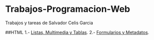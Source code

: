 # Trabajos-Programacion-Web
Trabajos y tareas de Salvador Celis Garcia

##HTML
1.- [Listas, Multimedia y Tablas](https://github.com/SalvadorCelis/Trabajos-Programacion-Web/tree/c7e06ca72dacf720bb2562a723baa1af21a9bcb3/Ejercicio%202).
2.- [Formularios y Metadatos](https://github.com/SalvadorCelis/Trabajos-Programacion-Web/tree/c7e06ca72dacf720bb2562a723baa1af21a9bcb3/Ejercicio%203).

